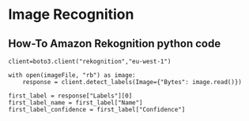 # Image Recognition
## How-To Amazon Rekognition python code
	client=boto3.client("rekognition","eu-west-1")

	with open(imageFile, "rb") as image:
	    response = client.detect_labels(Image={"Bytes": image.read()})

	first_label = response["Labels"][0]
	first_label_name = first_label["Name"]
	first_label_confidence = first_label["Confidence"]
